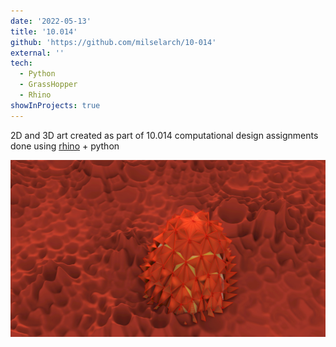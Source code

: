 ```yaml
---
date: '2022-05-13'
title: '10.014'
github: 'https://github.com/milselarch/10-014'
external: ''
tech:
  - Python
  - GrassHopper
  - Rhino
showInProjects: true
---
```


2D and 3D art created as part of 10.014 computational design assignments done
using [rhino](https://www.rhino3d.com/learn/?query=kind:%20grasshopper&modal=null) + python

![mars_image](https://raw.githubusercontent.com/milselarch/10-014/refs/heads/master/assignment-3/cover.jpg)
